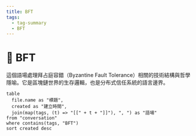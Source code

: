 ```yaml
---
title: BFT
tags:
  - tag-summary
  - BFT
---
```


# 🔐 BFT

這個語場處理拜占庭容錯（Byzantine Fault Tolerance）相關的技術結構與哲學隱喻。它是區塊鏈世界的生存邏輯，也是分布式信任系統的語言邊界。

```dataview
table
  file.name as "標題",
  created as "建立時間",
  join(map(tags, (t) => "[[" + t + "]]"), ", ") as "語場"
from "conversation"
where contains(tags, "BFT")
sort created desc
```
